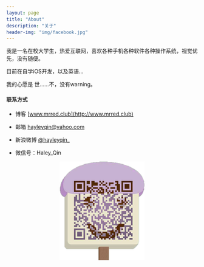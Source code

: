 ```yaml
---
layout: page
title: "About"
description: "关于"
header-img: "img/facebook.jpg"
---
```


我是一名在校大学生，热爱互联网，喜欢各种手机各种软件各种操作系统，视觉优先，没有随便。

目前在自学iOS开发，以及英语...

我的心愿是 世......不，没有warning。

#### 联系方式

- 博客 [www.mrred.club](http://www.mrred.club)

- 邮箱 <hayleyqin@yahoo.com>

- 新浪微博 [@hayleyqin_](http://weibo.com/1694579055)

- 微信号：Haley_Qin

<center>
    <p><img src="https://raw.githubusercontent.com/hayleyqinn/hayleyqinn.github.io/master/img/QRCODE.png"></p>
</center>






